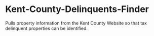 # Kent-County-Delinquents-Finder
Pulls property information from the Kent County Website so that tax delinquent properties can be identified.
